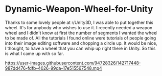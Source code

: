# Dynamic-Weapon-Wheel-for-Unity
Thanks to some lovely people at r/Unity3D, I was able to put together this wheel. It's for anybody who wishes to use it. I recently needed a weapon wheel and I didn't know at first the number of segments I wanted the wheel to be made of. 
All the tutorials I found online were tutorials of people going into their image editing software and chopping a circle up. 
It would be nice, I thought, to have a wheel that you can whip up right there in Unity. 
So this is what I came up with so far.


https://user-images.githubusercontent.com/94728326/142717448-987dd476-fdfb-4026-99da-17e515567548.mp4

